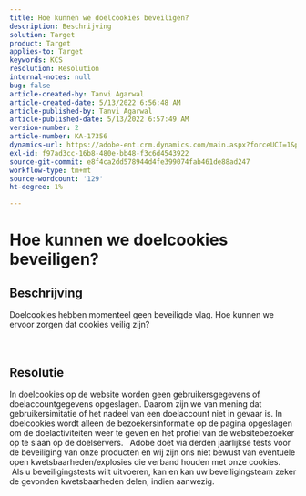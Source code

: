 ```yaml
---
title: Hoe kunnen we doelcookies beveiligen?
description: Beschrijving
solution: Target
product: Target
applies-to: Target
keywords: KCS
resolution: Resolution
internal-notes: null
bug: false
article-created-by: Tanvi Agarwal
article-created-date: 5/13/2022 6:56:48 AM
article-published-by: Tanvi Agarwal
article-published-date: 5/13/2022 6:57:49 AM
version-number: 2
article-number: KA-17356
dynamics-url: https://adobe-ent.crm.dynamics.com/main.aspx?forceUCI=1&pagetype=entityrecord&etn=knowledgearticle&id=c85e53db-89d2-ec11-a7b5-00224809c27a
exl-id: f97ad3cc-16b8-480e-bb48-f3c6d4543922
source-git-commit: e8f4ca2dd578944d4fe399074fab461de88ad247
workflow-type: tm+mt
source-wordcount: '129'
ht-degree: 1%

---
```


# Hoe kunnen we doelcookies beveiligen?

## Beschrijving

Doelcookies hebben momenteel geen beveiligde vlag. Hoe kunnen we ervoor zorgen dat cookies veilig zijn?<br><br><br>

## Resolutie


In doelcookies op de website worden geen gebruikersgegevens of doelaccountgegevens opgeslagen. Daarom zijn we van mening dat gebruikersimitatie of het nadeel van een doelaccount niet in gevaar is. In doelcookies wordt alleen de bezoekersinformatie op de pagina opgeslagen om de doelactiviteiten weer te geven en het profiel van de websitebezoeker op te slaan op de doelservers.
 
Adobe doet via derden jaarlijkse tests voor de beveiliging van onze producten en wij zijn ons niet bewust van eventuele open kwetsbaarheden/explosies die verband houden met onze cookies.  Als u beveiligingstests wilt uitvoeren, kan en kan uw beveiligingsteam zeker de gevonden kwetsbaarheden delen, indien aanwezig.
